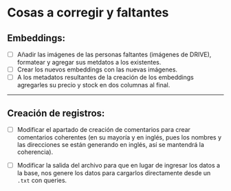 # Cosas a corregir y faltantes

## Embeddings:
- [ ] Añadir las imágenes de las personas faltantes (imágenes de DRIVE), formatear y agregar sus metdatos a los existentes.
- [ ] Crear los nuevos embeddings con las nuevas imágenes.
- [ ] A los metadatos resultantes de la creación de los embeddings agregarles su precio y stock en dos columnas al final.

---

## Creación de registros:
- [ ] Modificar el apartado de creación de comentarios para crear comentarios coherentes (en su mayoría y en inglés, pues los nombres y las direcciones se están generando en inglés, así se mantendrá la coherencia).
- [ ] Modificar la salida del archivo para que en lugar de ingresar los datos a la base, nos genere los datos para cargarlos directamente desde un `.txt` con queries.

